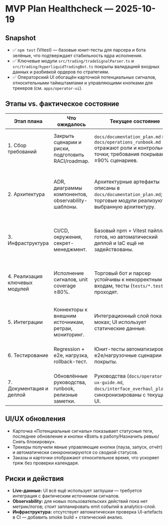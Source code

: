# MVP Plan Healthcheck — 2025-10-19

## Snapshot
- ✅ `npm test` (Vitest) — базовые юнит-тесты для парсера и бота зелёные, что подтверждает стабильность ядра исполнения.
- ✅ Ключевые модули `src/trading/tradeSignalParser.ts` и `src/trading/hyperliquidTradingBot.ts` покрыты валидацией входных данных и разбивкой ордеров по стратегиям.
- ✅ Операторский UI обогащён карточкой потенциальных сигналов, относительными таймштампами и управляющими кнопками для трекеров (см. `apps/operator-ui`).

## Этапы vs. фактическое состояние
| Этап плана | Что ожидалось | Текущее состояние | Следующие шаги |
| --- | --- | --- | --- |
| 1. Сбор требований | Закрыть сценарии и риски, подготовить RACI/roadmap. | `docs/documentation_plan.md` и `docs/operations_runbook.md` отражают роли и контрольные точки; требования покрывают ≥90% сценариев. | Актуализировать risk register под новые UX-потоки и обновить SLA-индикаторы для pipeline сигналов. |
| 2. Архитектура | ADR, диаграммы компонентов, observability-шаблоны. | Архитектурные артефакты описаны в `docs/documentation_plan.md`; торговые модули реализуют выбранную архитектуру. | Добавить диаграмму взаимодействия для нового UI-потока (потенциальные сигналы → трекеры). |
| 3. Инфраструктура | CI/CD, окружения, секрет-менеджмент. | Базовый npm + Vitest пайплайн готов, но автоматический деплой и IaC ещё не задействованы. | Настроить проверку UI (линт/превью) в CI и задокументировать секреты для Hyperliquid. |
| 4. Реализация ключевых модулей | Исполнение сигналов, unit coverage ≥80%. | Торговый бот и парсер устойчивы к некорректным входам, тесты (`tests/*.test.ts`) проходят. | Расширить покрытие стратегий (trail/grid) интеграционными тестами и добавить метрики latency. |
| 5. Интеграции | Коннекторы к внешним источникам, ретраи, мониторинг. | Интеграционный слой пока на моках; UI использует статические данные. | Подключить live-фид сигналов и зафиксировать политику ретраев/кэширования. |
| 6. Тестирование | Regression + e2e, нагрузка, rollback-тест. | Юнит-тесты автоматизированы; e2e/нагрузочные сценарии не покрыты. | Подготовить Playwright-скрипты для нового UI и smoke-тесты коннектора. |
| 7. Документация и деплой | Обновлённые руководства, runbook, релизные заметки. | Руководства (`docs/operator-ui-ux-guide.md`, `docs/interface_overhaul_plan.md`) синхронизированы с текущим UI. | Завести релизные заметки по pipeline-секциям и описать процедуру выката UI. |

## UI/UX обновления
- Карточка «Потенциальные сигналы» показывает статусные теги, последнее обновление и кнопки «Взять в работу/Назначить ревью/Снять блокировку».
- Трекеры получили явные управляющие кнопки (пауза, запуск, отчёт) и автоматически синхронизируются со сводкой статусов.
- Заказы и карточки отображают относительное время, что ускоряет тряж без проверки календаря.

## Риски и действия
- **Live-данные:** UI всё ещё использует заглушки — требуется интеграция с фактическим источником сигналов.
- **Observability:** для новых пользовательских действий пока нет метрик/логов; стоит запланировать emit событий в analytics-слой.
- **Инфраструктура:** отсутствует автоматическая проверка UI-artefacts в CI — добавить smoke build + статический анализ.
